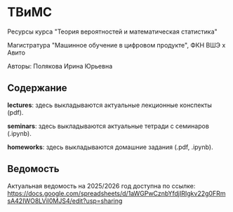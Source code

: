 # ТВиМС

Ресурсы курса "Теория вероятностей и математическая статистика" 

Магистратура "Машинное обучение в цифровом продукте", ФКН ВШЭ x Авито

Авторы: Полякова Ирина Юрьевна

## Содержание

**lectures**: здесь выкладываются актуальные лекционные конспекты (pdf).

**seminars**: здесь выкладываются актуальные тетради с семинаров (.ipynb).

**homeworks**: здесь выкладываются домашние задания (.pdf, .ipynb).

## Ведомость

Актуальная ведомость на 2025/2026 год доступна по ссылке: <https://docs.google.com/spreadsheets/d/1aWGPwCznbYfdjIRIgkv22g0FRmsA42IWO8LVil0MJS4/edit?usp=sharing>

